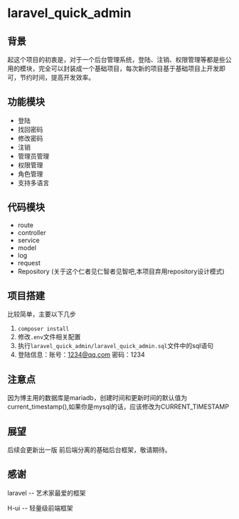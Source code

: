 # laravel_quick_admin

## 背景

起这个项目的初衷是，对于一个后台管理系统，登陆、注销、权限管理等都是些公用的模块，完全可以封装成一个基础项目，每次新的项目基于基础项目上开发即可，节约时间，提高开发效率。

## 功能模块

- 登陆
- 找回密码
- 修改密码
- 注销
- 管理员管理
- 权限管理
- 角色管理
- 支持多语言

## 代码模块

- route
- controller
- service
- model
- log
- request
- Repository  (关于这个仁者见仁智者见智吧,本项目弃用repository设计模式)

## 项目搭建

比较简单，主要以下几步

1. `composer install`
2. 修改`.env`文件相关配置
3. 执行`laravel_quick_admin/laravel_quick_admin.sql`文件中的sql语句
4. 登陆信息：账号：1234@qq.com  密码：1234

## 注意点
因为博主用的数据库是mariadb，创建时间和更新时间的默认值为current_timestamp(),如果你是mysql的话，应该修改为CURRENT_TIMESTAMP 

## 展望

后续会更新出一版 前后端分离的基础后台框架，敬请期待。

## 感谢

laravel -- 艺术家最爱的框架

H-ui -- 轻量级前端框架

